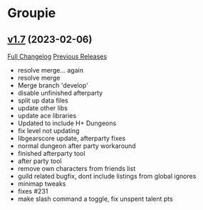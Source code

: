 # Groupie

## [v1.7](https://github.com/Gogo1951/Groupie/tree/v1.7) (2023-02-06)
[Full Changelog](https://github.com/Gogo1951/Groupie/compare/1.66...v1.7) [Previous Releases](https://github.com/Gogo1951/Groupie/releases)

- resolve merge... again  
- resolve merge  
- Merge branch 'develop'  
- disable unfinished afterparty  
- split up data files  
- update other libs  
- update ace libraries  
- Updated to include H+ Dungeons  
- fix level not updating  
- libgearscore update, afterparty fixes  
- normal dungeon after party workaround  
- finished afterparty tool  
- after party tool  
- remove own characters from friends list  
- guild related bugfix, dont include listings from global ignores  
- minimap tweaks  
- fixes #231  
- make slash command a toggle, fix unspent talent pts  
